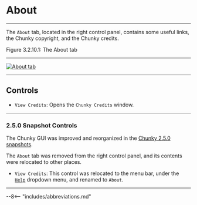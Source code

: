 # About

---

The `About` tab, located in the right control panel, contains some useful links, the Chunky copyright, and the Chunky credits.

<div class="figure" id="figure-3-2-10-1">
  <p class="figure">
  Figure 3.2.10.1: The About tab
  </p>
  <hr>
  <a href="../../../../img/user_interface/right_panel/about_tab.png">
  <img class="figure" src="../../../../img/user_interface/right_panel/about_tab.png" alt="About tab">
  </a>
</div>

---

## Controls

- `View Credits`: Opens the `Chunky Credits` window.

---

### 2.5.0 Snapshot Controls

The Chunky GUI was improved and reorganized in the [Chunky 2.5.0 snapshots](../../../../getting_started/configuring_chunky_launcher#advanced-settings).

The `About` tab was removed from the right control panel, and its contents were relocated to other places.

- `View Credits`: This control was relocated to the menu bar, under the [`Help`](../../menu_bar/help) dropdown menu, and renamed to `About`.

---

--8<-- "includes/abbreviations.md"
